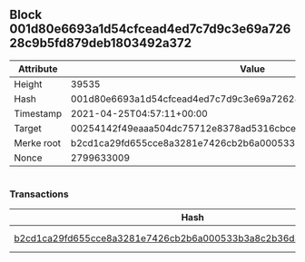 ## Block 001d80e6693a1d54cfcead4ed7c7d9c3e69a72628c9b5fd879deb1803492a372

Attribute | Value
--- | ---
Height | 39535
Hash | 001d80e6693a1d54cfcead4ed7c7d9c3e69a72628c9b5fd879deb1803492a372
Timestamp | 2021-04-25T04:57:11+00:00
Target | 00254142f49eaaa504dc75712e8378ad5316cbcead634704b3734b6271167cc4
Merke root | b2cd1ca29fd655cce8a3281e7426cb2b6a000533b3a8c2b36d36641f51f1d1d8
Nonce | 2799633009

```

```

### Transactions

Hash | Amount
--- | ---
[b2cd1ca29fd655cce8a3281e7426cb2b6a000533b3a8c2b36d36641f51f1d1d8](b2cd1ca29fd655cce8a3281e7426cb2b6a000533b3a8c2b36d36641f51f1d1d8.md) | 10.00000000 SKEPTI 
